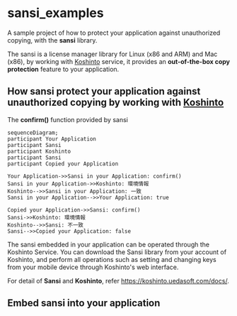 # sansi_examples

A sample project of how to protect your application against unauthorized copying, with the **sansi** library.

The sansi is a license manager library for Linux (x86 and ARM) and Mac (x86), by working with [Koshinto](https://koshinto.uedasoft.com/docs/) service, it provides an **out-of-the-box copy protection** feature to your application.

## How sansi protect your application against unauthorized copying by working with [Koshinto](https://koshinto.uedasoft.com/docs/)
The **confirm()** function provided by sansi 

```mermaid
sequenceDiagram;
participant Your Application
participant Sansi
participant Koshinto
participant Sansi
participant Copied your Application

Your Application->>Sansi in your Application: confirm()
Sansi in your Application->>Koshinto: 環境情報
Koshinto-->>Sansi in your Application: 一致
Sansi in your Application-->>Your Application: true

Copied your Application->>Sansi: confirm()
Sansi->>Koshinto: 環境情報
Koshinto-->>Sansi: 不一致
Sansi-->>Copied your Application: false
```

The sansi embedded in your application can be operated through the Koshinto Service. You can download the Sansi library from your account of Koshinto, and perform all operations such as setting and changing keys from your mobile device through Koshinto's web interface.

For detail of **Sansi** and **Koshinto**, refer https://koshinto.uedasoft.com/docs/.

## Embed sansi into your application
